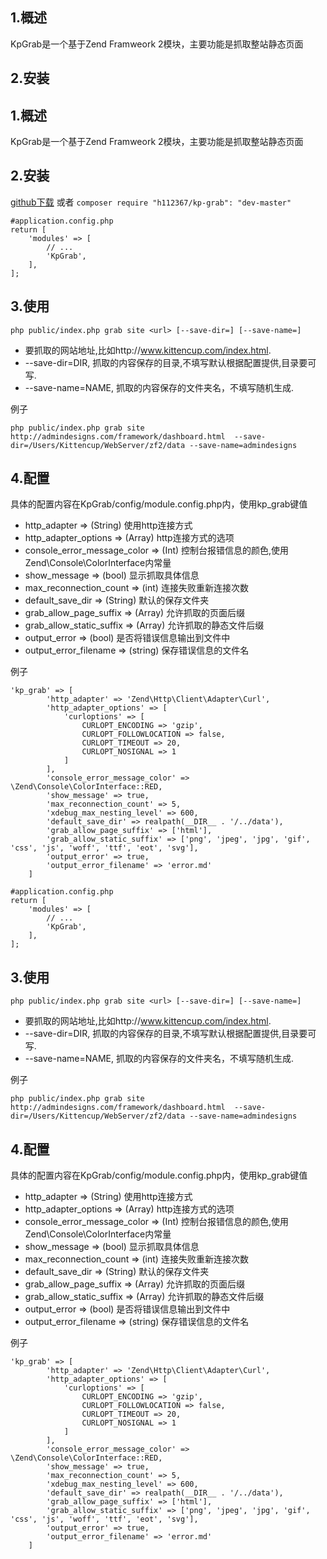 1.概述
--------
KpGrab是一个基于Zend Framweork 2模块，主要功能是抓取整站静态页面

2.安装
--------
1.概述
--------
KpGrab是一个基于Zend Framweork 2模块，主要功能是抓取整站静态页面

2.安装
--------
[github下载](https://github.com/h112367/KpGrab.git) 或者 `composer require "h112367/kp-grab": "dev-master"`

```
#application.config.php
return [
	'modules' => [
        // ...
        'KpGrab',
    ],
];
```


3.使用
--------

```
php public/index.php grab site <url> [--save-dir=] [--save-name=]
```
* <url> 要抓取的网站地址,比如http://www.kittencup.com/index.html.
* --save-dir=DIR, 抓取的内容保存的目录,不填写默认根据配置提供,目录要可写.
* --save-name=NAME, 抓取的内容保存的文件夹名，不填写随机生成.

例子

```
php public/index.php grab site http://admindesigns.com/framework/dashboard.html  --save-dir=/Users/Kittencup/WebServer/zf2/data --save-name=admindesigns
```

4.配置
--------
具体的配置内容在KpGrab/config/module.config.php内，使用kp_grab键值

* http_adapter => (String) 使用http连接方式
* http_adapter_options => (Array) http连接方式的选项
* console_error_message_color => (Int) 控制台报错信息的颜色,使用Zend\Console\ColorInterface内常量
* show_message => (bool) 显示抓取具体信息
* max_reconnection_count => (int) 连接失败重新连接次数
* default_save_dir => (String) 默认的保存文件夹
* grab_allow_page_suffix => (Array) 允许抓取的页面后缀
* grab_allow_static_suffix => (Array) 允许抓取的静态文件后缀
* output_error => (bool) 是否将错误信息输出到文件中
* output_error_filename => (string) 保存错误信息的文件名

例子

```
'kp_grab' => [
        'http_adapter' => 'Zend\Http\Client\Adapter\Curl',
        'http_adapter_options' => [
            'curloptions' => [
                CURLOPT_ENCODING => 'gzip',
                CURLOPT_FOLLOWLOCATION => false,
                CURLOPT_TIMEOUT => 20,
                CURLOPT_NOSIGNAL => 1
            ]
        ],
        'console_error_message_color' => \Zend\Console\ColorInterface::RED,
        'show_message' => true,
        'max_reconnection_count' => 5,
        'xdebug_max_nesting_level' => 600,
        'default_save_dir' => realpath(__DIR__ . '/../data'),
        'grab_allow_page_suffix' => ['html'],
        'grab_allow_static_suffix' => ['png', 'jpeg', 'jpg', 'gif', 'css', 'js', 'woff', 'ttf', 'eot', 'svg'],
        'output_error' => true,
        'output_error_filename' => 'error.md'
    ]
```


```
#application.config.php
return [
	'modules' => [
        // ...
        'KpGrab',
    ],
];
```


3.使用
--------

```
php public/index.php grab site <url> [--save-dir=] [--save-name=]
```
* <url> 要抓取的网站地址,比如http://www.kittencup.com/index.html.
* --save-dir=DIR, 抓取的内容保存的目录,不填写默认根据配置提供,目录要可写.
* --save-name=NAME, 抓取的内容保存的文件夹名，不填写随机生成.

例子

```
php public/index.php grab site http://admindesigns.com/framework/dashboard.html  --save-dir=/Users/Kittencup/WebServer/zf2/data --save-name=admindesigns
```

4.配置
--------
具体的配置内容在KpGrab/config/module.config.php内，使用kp_grab键值

* http_adapter => (String) 使用http连接方式
* http_adapter_options => (Array) http连接方式的选项
* console_error_message_color => (Int) 控制台报错信息的颜色,使用Zend\Console\ColorInterface内常量
* show_message => (bool) 显示抓取具体信息 
* max_reconnection_count => (int) 连接失败重新连接次数
* default_save_dir => (String) 默认的保存文件夹
* grab_allow_page_suffix => (Array) 允许抓取的页面后缀
* grab_allow_static_suffix => (Array) 允许抓取的静态文件后缀
* output_error => (bool) 是否将错误信息输出到文件中
* output_error_filename => (string) 保存错误信息的文件名

例子

```
'kp_grab' => [
        'http_adapter' => 'Zend\Http\Client\Adapter\Curl',
        'http_adapter_options' => [
            'curloptions' => [
                CURLOPT_ENCODING => 'gzip',
                CURLOPT_FOLLOWLOCATION => false,
                CURLOPT_TIMEOUT => 20,
                CURLOPT_NOSIGNAL => 1
            ]
        ],
        'console_error_message_color' => \Zend\Console\ColorInterface::RED,
        'show_message' => true,
        'max_reconnection_count' => 5,
        'xdebug_max_nesting_level' => 600,
        'default_save_dir' => realpath(__DIR__ . '/../data'),
        'grab_allow_page_suffix' => ['html'],
        'grab_allow_static_suffix' => ['png', 'jpeg', 'jpg', 'gif', 'css', 'js', 'woff', 'ttf', 'eot', 'svg'],
        'output_error' => true,
        'output_error_filename' => 'error.md'
    ]
```
